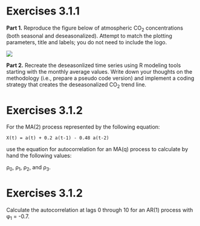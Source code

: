 # Exercises 3.1.1

**Part 1.** Reproduce the figure below of atmospheric CO<sub>2</sub> concentrations (both seasonal and deseasonalized).
Attempt to match the plotting parameters, title and labels; you do not need to include the logo.

![](https://www.esrl.noaa.gov/gmd/webdata/ccgg/trends/co2_data_mlo.png)

**Part 2.** Recreate the deseasonlized time series using R modeling tools starting with the monthly average values.
Write down your thoughts on the methodology (i.e., prepare a pseudo code version) and implement a coding strategy that creates the deseasonalized CO<sub>2</sub> trend line.

# Exercises 3.1.2
For the MA(2) process represented by the following equation:

```
X(t) = a(t) + 0.2 a(t-1) - 0.48 a(t-2)
```

use the equation for autocorrelation for an MA(q) process to calculate by hand the following values: 

&rho;<sub>0</sub>, &rho;<sub>1</sub>, &rho;<sub>2</sub>, and &rho;<sub>3</sub>.

# Exercises 3.1.2

Calculate the autocorrelation at lags 0 through 10 for an AR(1) process with &phi;<sub>1</sub> = -0.7.
